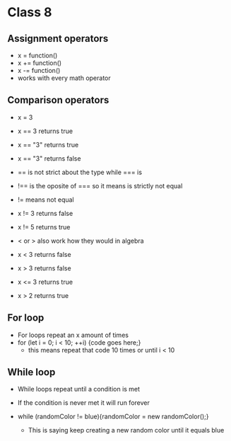 # Class 8

## Assignment operators

- x = function()
- x += function()
- x -= function()
- works with every math operator

## Comparison operators

- x = 3
- x == 3 returns true
- x == "3" returns true
- x == "3" returns false

- == is not strict about the type while === is

- !== is the oposite of === so it means is strictly not equal

- != means not equal
- x != 3 returns false
- x != 5 returns true

- < or > also work how they would in algebra
- x < 3 returns false
- x > 3 returns false
- x <= 3 returns true
- x > 2 returns true

## For loop

- For loops repeat an x amount of times
- for (let i = 0; i < 10; ++i) {code goes here;}
  - this means repeat that code 10 times or until i < 10

## While loop

- While loops repeat until a condition is met
- If the condition is never met it will run forever

- while (randomColor != blue){randomColor = new randomColor();}
  - This is saying keep creating a new random color until it equals blue
